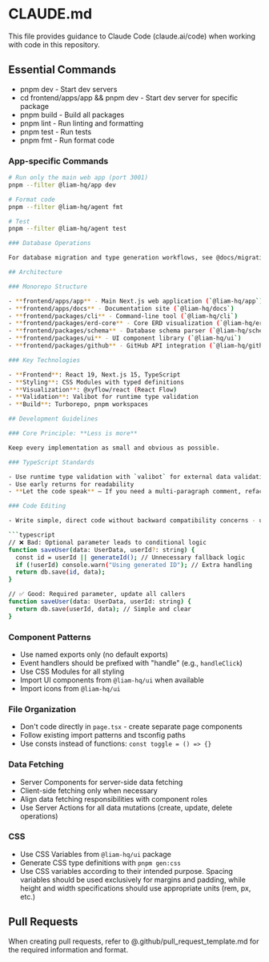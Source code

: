 # CLAUDE.md

This file provides guidance to Claude Code (claude.ai/code) when working with code in this repository.

## Essential Commands

- pnpm dev - Start dev servers
- cd frontend/apps/app && pnpm dev - Start dev server for specific package
- pnpm build - Build all packages
- pnpm lint - Run linting and formatting
- pnpm test - Run tests
- pnpm fmt - Run format code

### App-specific Commands

````bash
# Run only the main web app (port 3001)
pnpm --filter @liam-hq/app dev

# Format code
pnpm --filter @liam-hq/agent fmt

# Test
pnpm --filter @liam-hq/agent test

### Database Operations

For database migration and type generation workflows, see @docs/migrationOpsContext.md.

## Architecture

### Monorepo Structure

- **frontend/apps/app** - Main Next.js web application (`@liam-hq/app`)
- **frontend/apps/docs** - Documentation site (`@liam-hq/docs`)
- **frontend/packages/cli** - Command-line tool (`@liam-hq/cli`)
- **frontend/packages/erd-core** - Core ERD visualization (`@liam-hq/erd-core`)
- **frontend/packages/schema** - Database schema parser (`@liam-hq/schema`)
- **frontend/packages/ui** - UI component library (`@liam-hq/ui`)
- **frontend/packages/github** - GitHub API integration (`@liam-hq/github`)

### Key Technologies

- **Frontend**: React 19, Next.js 15, TypeScript
- **Styling**: CSS Modules with typed definitions
- **Visualization**: @xyflow/react (React Flow)
- **Validation**: Valibot for runtime type validation
- **Build**: Turborepo, pnpm workspaces

## Development Guidelines

### Core Principle: **Less is more**

Keep every implementation as small and obvious as possible.

### TypeScript Standards

- Use runtime type validation with `valibot` for external data validation
- Use early returns for readability
- **Let the code speak** – If you need a multi-paragraph comment, refactor until intent is obvious

### Code Editing

- Write simple, direct code without backward compatibility concerns - update all call sites together

```typescript
// ❌ Bad: Optional parameter leads to conditional logic
function saveUser(data: UserData, userId?: string) {
  const id = userId || generateId(); // Unnecessary fallback logic
  if (!userId) console.warn("Using generated ID"); // Extra handling
  return db.save(id, data);
}

// ✅ Good: Required parameter, update all callers
function saveUser(data: UserData, userId: string) {
  return db.save(userId, data); // Simple and clear
}
````

### Component Patterns

- Use named exports only (no default exports)
- Event handlers should be prefixed with "handle" (e.g., `handleClick`)
- Use CSS Modules for all styling
- Import UI components from `@liam-hq/ui` when available
- Import icons from `@liam-hq/ui`

### File Organization

- Don't code directly in `page.tsx` - create separate page components
- Follow existing import patterns and tsconfig paths
- Use consts instead of functions: `const toggle = () => {}`

### Data Fetching

- Server Components for server-side data fetching
- Client-side fetching only when necessary
- Align data fetching responsibilities with component roles
- Use Server Actions for all data mutations (create, update, delete operations)

### CSS

- Use CSS Variables from `@liam-hq/ui` package
- Generate CSS type definitions with `pnpm gen:css`
- Use CSS variables according to their intended purpose. Spacing variables should be used exclusively for margins and padding, while height and width specifications should use appropriate units (rem, px, etc.)

## Pull Requests

When creating pull requests, refer to @.github/pull_request_template.md for the required information and format.
